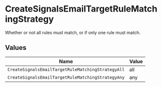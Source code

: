 # CreateSignalsEmailTargetRuleMatchingStrategy

Whether or not all rules must match, or if only one rule must match.


## Values

| Name                                              | Value                                             |
| ------------------------------------------------- | ------------------------------------------------- |
| `CreateSignalsEmailTargetRuleMatchingStrategyAll` | all                                               |
| `CreateSignalsEmailTargetRuleMatchingStrategyAny` | any                                               |